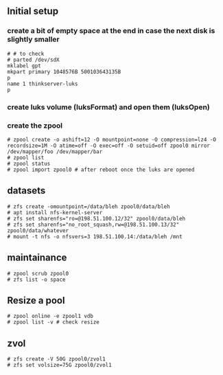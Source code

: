## Initial setup

### create a bit of empty space at the end in case the next disk is slightly smaller

~~~
# # to check
# parted /dev/sdX 
mklabel gpt
mkpart primary 1048576B 500103643135B
p
name 1 thinkserver-luks
p
~~~

### create luks volume (luksFormat) and open them (luksOpen)

### create the zpool

~~~
# zpool create -o ashift=12 -O mountpoint=none -O compression=lz4 -O recordsize=1M -O atime=off -O exec=off -O setuid=off zpool0 mirror /dev/mapper/foo /dev/mapper/bar
# zpool list
# zpool status
# zpool import zpool0 # after reboot once the luks are opened
~~~

## datasets

~~~
# zfs create -omountpoint=/data/bleh zpool0/data/bleh
# apt install nfs-kernel-server
# zfs set sharenfs="ro=@198.51.100.12/32" zpool0/data/bleh
# zfs set sharenfs="no_root_squash,rw=@198.51.100.13/32" zpool0/data/whatever
# mount -t nfs -o nfsvers=3 198.51.100.14:/data/bleh /mnt
~~~

## maintainance

~~~
# zpool scrub zpool0
# zfs list -o space
~~~

## Resize a pool

~~~
# zpool online -e zpool1 vdb
# zpool list -v # check resize
~~~

## zvol

~~~
# zfs create -V 50G zpool0/zvol1
# zfs set volsize=75G zpool0/zvol1
~~~
